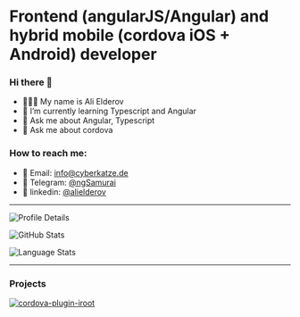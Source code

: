 # Frontend (angularJS/Angular) and hybrid mobile (cordova iOS + Android) developer

### Hi there 👋

- 👨🏻‍💻 My name is Ali Elderov
- 🌱 I’m currently learning Typescript and Angular
- 💬 Ask me about Angular, Typescript
- 💬 Ask me about cordova


### How to reach me:
    
- 📨 Email: [info@cyberkatze.de](mailto:info@cyberkatze.de)
- 💬 Telegram: [@ngSamurai](https://t.me/ngSamurai)
- 💬 linkedin: [@alielderov](https://www.linkedin.com/in/alielderov/)

----

![Profile Details](https://github-profile-summary-cards.vercel.app/api/cards/profile-details?username=WuglyakBolgoink&theme=dracula)

![GitHub Stats](https://github-readme-stats.vercel.app/api?username=WuglyakBolgoink&show_icons=true&theme=synthwave)

![Language Stats](https://github-readme-stats.vercel.app/api/top-langs/?username=WuglyakBolgoink&layout=compact&theme=synthwave)




----

### Projects

[![cordova-plugin-iroot](https://github-readme-stats.vercel.app/api/pin/?username=WuglyakBolgoink&repo=cordova-plugin-iroot&theme=synthwave)](https://github.com/WuglyakBolgoink/cordova-plugin-iroot)
